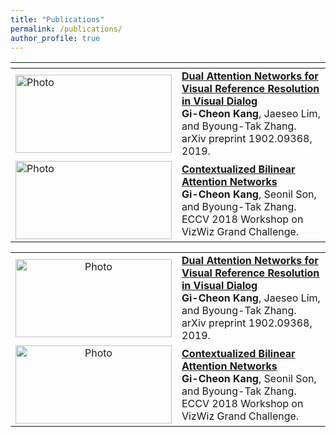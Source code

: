 ```yaml
---
title: "Publications"
permalink: /publications/
author_profile: true
---
```


| <span> | |  
|-|-|
<img src="https://github.com/gicheonkang/gicheonkang.github.io/blob/master/images/DAN-19.png?raw=true" alt="Photo" width="250" height="125" /> | <b>[Dual Attention Networks for Visual Reference Resolution in Visual Dialog](https://arxiv.org/abs/1902.09368)</b> <br> <b>Gi-Cheon Kang</b>, Jaeseo Lim, and Byoung-Tak Zhang. <br> arXiv preprint 1902.09368, 2019. <br>
<img src="https://github.com/gicheonkang/gicheonkang.github.io/blob/master/images/CBAN-18.png?raw=true" alt="Photo" width="250" height="125" />  | <b>[Contextualized Bilinear Attention Networks](https://bi.snu.ac.kr/Publications/Conferences/International/ECCV2018_Workshop_VizWiz_GCKang.pdf)</b><br> <b>Gi-Cheon Kang</b>, Seonil Son, and Byoung-Tak Zhang. <br> ECCV 2018 Workshop on VizWiz Grand Challenge.



<table align="center">
    <tr>
        <td align="center"><img src="https://github.com/gicheonkang/gicheonkang.github.io/blob/master/images/DAN-19.png?raw=true" alt="Photo" width="250" height="125" /></td>
        <td align="left"><b><a href="https://arxiv.org/abs/1902.09368" >Dual Attention Networks for Visual Reference Resolution in Visual Dialog</a></b> <br> <b>Gi-Cheon Kang</b>, Jaeseo Lim, and Byoung-Tak Zhang. <br> arXiv preprint 1902.09368, 2019. <br></td>
    </tr>
    <tr>
        <td align="center"><img src="https://github.com/gicheonkang/gicheonkang.github.io/blob/master/images/CBAN-18.png?raw=true" alt="Photo" width="250" height="125" /></td>
        <td align="left"><b><a href="https://bi.snu.ac.kr/Publications/Conferences/International/ECCV2018_Workshop_VizWiz_GCKang.pdf" >Contextualized Bilinear Attention Networks</a></b><br> <b>Gi-Cheon Kang</b>, Seonil Son, and Byoung-Tak Zhang. <br> ECCV 2018 Workshop on VizWiz Grand Challenge.</td>
    </tr>
</table>
